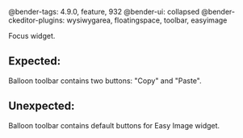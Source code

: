 @bender-tags: 4.9.0, feature, 932
@bender-ui: collapsed
@bender-ckeditor-plugins: wysiwygarea, floatingspace, toolbar, easyimage

Focus widget.

## Expected:

Balloon toolbar contains two buttons: "Copy" and "Paste".

## Unexpected:

Balloon toolbar contains default buttons for Easy Image widget.
